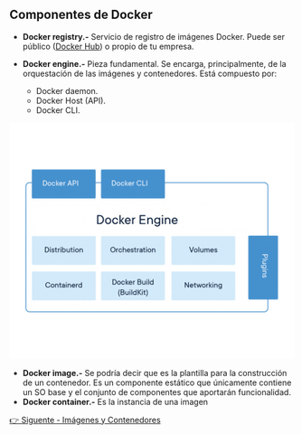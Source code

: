 ## Componentes de Docker

* **Docker registry.-** Servicio de registro de imágenes Docker. Puede ser público ([Docker Hub]((https://hub.docker.com/))) o propio de tu empresa.
* **Docker engine.-** Pieza fundamental. Se encarga, principalmente, de la orquestación de las imágenes y contenedores. Está compuesto por:

    - Docker daemon.
    - Docker Host (API).
    - Docker CLI.

![docker-engine](./../images/docker-engine.png)

* **Docker image.-** Se podría decir que es la plantilla para la construcción de un contenedor. Es un componente estático que únicamente contiene un SO base y el conjunto de componentes que aportarán funcionalidad.
* **Docker container.-** Es la instancia de una imagen

[ 👉 Siguente - Imágenes y Contenedores](images-and-containers.md)
